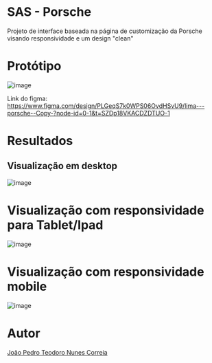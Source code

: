 # SAS - Porsche
Projeto de interface baseada na página de customização da Porsche visando responsividade e um design "clean"

# Protótipo
![image](https://github.com/user-attachments/assets/325664c2-fc27-434e-bd91-b1725a1ea9cd)

Link do figma: https://www.figma.com/design/PLGeqS7k0WPS06OvdHSvU9/lima---porsche--Copy-?node-id=0-1&t=SZDp18VKACDZDTUO-1

# Resultados

## Visualização em desktop
![image](https://github.com/user-attachments/assets/17be97c2-c733-4ad5-a48b-6fe765622bd8)

# Visualização com responsividade para Tablet/Ipad
![image](https://github.com/user-attachments/assets/0dce355e-1571-4a5b-8358-325294b729e7)

# Visualização com responsividade mobile
![image](https://github.com/user-attachments/assets/846fd99d-954e-472b-bf4c-7a2359d872fb)


# Autor
[João Pedro Teodoro Nunes Correia](https://www.linkedin.com/in/jo%C3%A3o-pedro-a93926234/)
